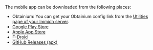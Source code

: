 The mobile app can be downloaded from the following places:

- Obtainium: You can get your Obtainium config link from the [Utilities page of your Immich server](https://my.immich.app/utilities).
- [Google Play Store](https://play.google.com/store/apps/details?id=app.alextran.immich)
- [Apple App Store](https://apps.apple.com/us/app/immich/id1613945652)
- [F-Droid](https://f-droid.org/packages/app.alextran.immich)
- [GitHub Releases (apk)](https://github.com/immich-app/immich/releases)
